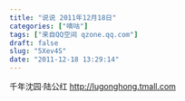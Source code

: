 ```yaml
---
title: "说说 2011年12月18日"
categories: ["嘀咕"]
tags: ["来自QQ空间 qzone.qq.com"]
draft: false
slug: "5Xev4S"
date: "2011-12-18 13:29:14"
---
```


千年沈园·陆公红 http://lugonghong.tmall.com
